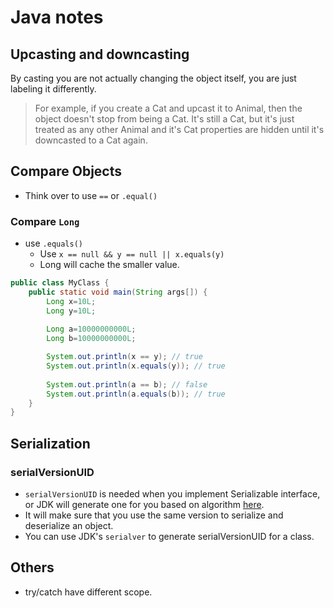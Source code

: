 # Java notes

## Upcasting and downcasting

By casting you are not actually changing the object itself, you are just labeling it differently. 

> For example, if you create a Cat and upcast it to Animal, then the object doesn't stop from being a Cat. It's still a Cat, but it's just treated as any other Animal and it's Cat properties are hidden until it's downcasted to a Cat again. 

## Compare Objects

- Think over to use `==` or `.equal()`

### Compare `Long`
- use `.equals()`
  - Use `x == null && y == null || x.equals(y)`
  - Long will cache the smaller value.

```java
public class MyClass {
    public static void main(String args[]) {
        Long x=10L;
        Long y=10L;
        
        Long a=10000000000L;
        Long b=10000000000L;

        System.out.println(x == y); // true
        System.out.println(x.equals(y)); // true
        
        System.out.println(a == b); // false
        System.out.println(a.equals(b)); // true
    }
}
```

## Serialization

### serialVersionUID

* `serialVersionUID` is needed when you implement Serializable interface, or JDK will generate one for you based on algorithm [here](https://docs.oracle.com/javase/8/docs/platform/serialization/spec/class.html#a4100).
* It will make sure that you use the same version to serialize and deserialize an object.
* You can use JDK's `serialver` to generate serialVersionUID for a class.

## Others

- try/catch have different scope.
